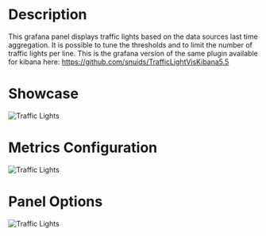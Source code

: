 # Description

This grafana panel displays traffic lights based on the data sources last time aggregation. It is possible to tune the thresholds and to limit the number of traffic lights per line. This is the grafana version of the same plugin available for kibana here: https://github.com/snuids/TrafficLightVisKibana5.5

# Showcase

![Traffic Lights](https://raw.githubusercontent.com/snuids/trafficlights-panel/master/src/img/screenshot-traffic-showcase.jpg)

# Metrics Configuration

![Traffic Lights](https://raw.githubusercontent.com/snuids/trafficlights-panel/master/src/img/screenshot-traffic-metrics.jpg)

# Panel Options

![Traffic Lights](https://raw.githubusercontent.com/snuids/trafficlights-panel/master/src/img/screenshot-traffic-options.jpg)
